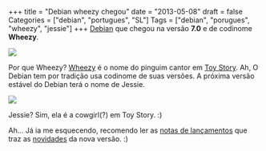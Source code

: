 +++
title = "Debian wheezy chegou"
date = "2013-05-08"
draft = false
Categories = ["debian", "portugues", "SL"]
Tags = ["debian", "porugues", "wheezy", "jessie"]
+++
[Debian](http://www.debian.org) que chegou na versão **7.0** e de
codinome **Wheezy**.

![](/images/Wheezy_toyStory.jpg)

Por que Wheezy?
[Wheezy](http://disney.wikia.com/wiki/Wheezy_(Toy_Story)) é o nome do
pinguim cantor em [Toy Story](http://en.wikipedia.org/wiki/Toy_Story).
Ah, O Debian tem por tradição usa codinome de suas versões. A próxima
versão estável do Debian terá o nome de Jessie.

![](/images/jessie_toystory.jpg)

Jessie? Sim, ela é a cowgirl(?) em Toy Story. :)

Ah… Já ia me esquecendo, recomendo ler as [notas de
lançamentos](http://wiki.debian.org/NewInWheezy) que traz as
[novidades](http://www.debian.org/releases/stable/amd64/release-notes/)
da nova versão. :)
